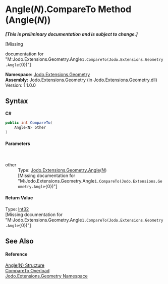 # Angle(*N*).CompareTo Method (Angle(*N*))
 _**\[This is preliminary documentation and is subject to change.\]**_

\[Missing <summary> documentation for "M:Jodo.Extensions.Geometry.Angle`1.CompareTo(Jodo.Extensions.Geometry.Angle{`0})"\]

**Namespace:**&nbsp;<a href="N_Jodo_Extensions_Geometry">Jodo.Extensions.Geometry</a><br />**Assembly:**&nbsp;Jodo.Extensions.Geometry (in Jodo.Extensions.Geometry.dll) Version: 1.1.0.0

## Syntax

**C#**<br />
``` C#
public int CompareTo(
	Angle<N> other
)
```


#### Parameters
&nbsp;<dl><dt>other</dt><dd>Type: <a href="T_Jodo_Extensions_Geometry_Angle_1">Jodo.Extensions.Geometry.Angle</a>(<a href="T_Jodo_Extensions_Geometry_Angle_1">*N*</a>)<br />\[Missing <param name="other"/> documentation for "M:Jodo.Extensions.Geometry.Angle`1.CompareTo(Jodo.Extensions.Geometry.Angle{`0})"\]</dd></dl>

#### Return Value
Type: <a href="https://docs.microsoft.com/dotnet/api/system.int32" target="_blank" rel="noopener noreferrer">Int32</a><br />\[Missing <returns> documentation for "M:Jodo.Extensions.Geometry.Angle`1.CompareTo(Jodo.Extensions.Geometry.Angle{`0})"\]

## See Also


#### Reference
<a href="T_Jodo_Extensions_Geometry_Angle_1">Angle(N) Structure</a><br /><a href="Overload_Jodo_Extensions_Geometry_Angle_1_CompareTo">CompareTo Overload</a><br /><a href="N_Jodo_Extensions_Geometry">Jodo.Extensions.Geometry Namespace</a><br />